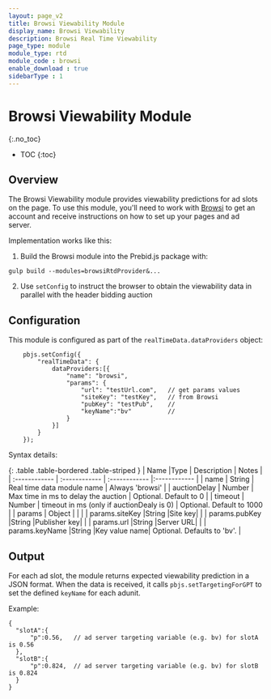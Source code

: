 ```yaml
---
layout: page_v2
title: Browsi Viewability Module
display_name: Browsi Viewability
description: Browsi Real Time Viewability
page_type: module
module_type: rtd
module_code : browsi
enable_download : true
sidebarType : 1
---
```


# Browsi Viewability Module
{:.no_toc}

* TOC
{:toc}

## Overview

The Browsi Viewability module provides viewability predictions for ad slots on the page.
To use this module, you'll need to work with [Browsi](https://gobrowsi.com) to get
an account and receive instructions on how to set up your pages and ad server.

Implementation works like this:

 1) Build the Browsi module into the Prebid.js package with:

```
gulp build --modules=browsiRtdProvider&...
```

2) Use `setConfig` to instruct the browser to obtain the viewability data in parallel with the header bidding auction

## Configuration

This module is configured as part of the `realTimeData.dataProviders` object:

```
    pbjs.setConfig({
        "realTimeData": {
            dataProviders:[{          
                "name": "browsi",
                "params": {
                    "url": "testUrl.com",   // get params values
                    "siteKey": "testKey",   // from Browsi
                    "pubKey": "testPub",    //
                    "keyName":"bv"          //
                }
            }]
        }
    });
```    

Syntax details:

{: .table .table-bordered .table-striped }
| Name  |Type | Description   | Notes  |
| :------------ | :------------ | :------------ |:------------ |
| name  | String | Real time data module name | Always 'browsi' |
| auctionDelay  | Number | Max time in ms to delay the auction | Optional. Default to 0 |
| timeout  | Number | timeout in ms (only if auctionDealy is 0) | Optional. Default to 1000 |
| params  | Object   | |   |
| params.siteKey  |String   |Site key|   |
| params.pubKey  |String   |Publisher key|   |
| params.url  |String   |Server URL|   |
| params.keyName  |String   |Key value name| Optional. Defaults to 'bv'. |




## Output

For each ad slot, the module returns expected viewability prediction in a JSON format.
When the data is received, it calls `pbjs.setTargetingForGPT` to set the defined `keyName` for each adunit.

Example:
```
{
  "slotA":{
      "p":0.56,   // ad server targeting variable (e.g. bv) for slotA is 0.56
  },
  "slotB":{
      "p":0.824,  // ad server targeting variable (e.g. bv) for slotB is 0.824
  }
}
```

